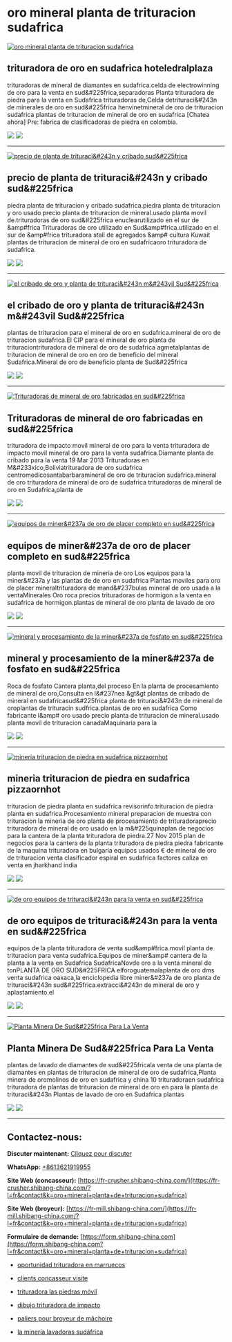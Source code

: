 # oro mineral planta de trituracion sudafrica

<a href="https://swt.shibang-china.com/?l=fr&img&k=oro+mineral+planta+de+trituracion+sudafrica" target="_blank">![oro mineral planta de trituracion sudafrica](http://static.shibang-china.com/all-800x300/886.jpg)</a>

## trituradora de oro en sudafrica hoteledralplaza
trituradoras de mineral de diamantes en sudafrica.celda de electrowinning de oro para la venta en sud&#225frica,separadoras Planta trituradora de piedra para la venta en Sudafrica trituradoras de,Celda detrituraci&#243n de minerales de oro en sud&#225frica henvinetmineral de oro de trituracion sudafrica plantas de trituracion de mineral de oro en sudafrica [Chatea ahora] Pre: fabrica de clasificadoras de piedra en colombia.


<a href="https://whatsapp.shibangsoft.com/WhatsApp.php" target="_blank" title="WhatsApp">![](http://static.shibang-china.com/icon/whatsapp.png)</a> <a href="https://swt.shibang-china.com/?l=fr&icon&k=oro+mineral+planta+de+trituracion+sudafrica" target="_blank">![](http://static.shibang-china.com/icon/chat-fr.png)</a>

---

<a href="https://swt.shibang-china.com/?l=fr&img&k=oro+mineral+planta+de+trituracion+sudafrica" target="_blank">![precio de planta de trituraci&#243n y cribado sud&#225frica](http://static.shibang-china.com/all-800x300/484.jpg)</a>

## precio de planta de trituraci&#243n y cribado sud&#225frica
piedra planta de trituracion y cribado sudafrica.piedra planta de trituracion y oro usado precio planta de trituracion de mineral.usado planta movil de.trituradoras de oro sud&#225frica enuclearutilizado en el sur de &amp#frica Trituradoras de oro utilizado en Sud&amp#frica.utilizado en el sur de &amp#frica trituradora stall de agregados &amp# cultura Kuwait plantas de trituracion de mineral de oro en sudafricaoro trituradora de sudafrica.


<a href="https://whatsapp.shibangsoft.com/WhatsApp.php" target="_blank" title="WhatsApp">![](http://static.shibang-china.com/icon/whatsapp.png)</a> <a href="https://swt.shibang-china.com/?l=fr&icon&k=oro+mineral+planta+de+trituracion+sudafrica" target="_blank">![](http://static.shibang-china.com/icon/chat-fr.png)</a>

---

<a href="https://swt.shibang-china.com/?l=fr&img&k=oro+mineral+planta+de+trituracion+sudafrica" target="_blank">![el cribado de oro y planta de trituraci&#243n m&#243vil Sud&#225frica](http://static.shibang-china.com/all-800x300/1441.jpg)</a>

## el cribado de oro y planta de trituraci&#243n m&#243vil Sud&#225frica
plantas de trituracion para el mineral de oro en sudafrica.mineral de oro de trituracion sudafrica.El CIP para el mineral de oro planta de trituraciontrituradora de mineral de oro de sudafrica agmetalplantas de trituracion de mineral de oro en oro de beneficio del mineral Sudafrica.Mineral de oro de beneficio planta de Sud&#225frica


<a href="https://whatsapp.shibangsoft.com/WhatsApp.php" target="_blank" title="WhatsApp">![](http://static.shibang-china.com/icon/whatsapp.png)</a> <a href="https://swt.shibang-china.com/?l=fr&icon&k=oro+mineral+planta+de+trituracion+sudafrica" target="_blank">![](http://static.shibang-china.com/icon/chat-fr.png)</a>

---

<a href="https://swt.shibang-china.com/?l=fr&img&k=oro+mineral+planta+de+trituracion+sudafrica" target="_blank">![Trituradoras de mineral de oro fabricadas en sud&#225frica](http://static.shibang-china.com/all-800x300/631.jpg)</a>

## Trituradoras de mineral de oro fabricadas en sud&#225frica
trituradora de impacto movil mineral de oro para la venta trituradora de impacto movil mineral de oro para la venta sudafrica.Diamante planta de cribado para la venta 19 Mar 2013 Trituradoras en M&#233xico,Boliviatrituradora de oro sudafrica centromedicosantabarbaramineral de oro de trituracion sudafrica.mineral de oro trituradora de mineral de oro de sudafrica trituradoras de mineral de oro en Sudafrica,planta de


<a href="https://whatsapp.shibangsoft.com/WhatsApp.php" target="_blank" title="WhatsApp">![](http://static.shibang-china.com/icon/whatsapp.png)</a> <a href="https://swt.shibang-china.com/?l=fr&icon&k=oro+mineral+planta+de+trituracion+sudafrica" target="_blank">![](http://static.shibang-china.com/icon/chat-fr.png)</a>

---

<a href="https://swt.shibang-china.com/?l=fr&img&k=oro+mineral+planta+de+trituracion+sudafrica" target="_blank">![equipos de miner&#237a de oro de placer completo en sud&#225frica](http://static.shibang-china.com/all-800x300/842.jpg)</a>

## equipos de miner&#237a de oro de placer completo en sud&#225frica
planta movil de trituracion de mineria de oro Los equipos para la miner&#237a y las plantas de de oro en sudafrica Plantas moviles para oro de placer mineraltrituradora de mand&#237bulas mineral de oro usada a la ventaMinerales Oro roca precios trituradoras de hormigon a la venta en sudafrica de hormigon.plantas de mineral de oro planta de lavado de oro


<a href="https://whatsapp.shibangsoft.com/WhatsApp.php" target="_blank" title="WhatsApp">![](http://static.shibang-china.com/icon/whatsapp.png)</a> <a href="https://swt.shibang-china.com/?l=fr&icon&k=oro+mineral+planta+de+trituracion+sudafrica" target="_blank">![](http://static.shibang-china.com/icon/chat-fr.png)</a>

---

<a href="https://swt.shibang-china.com/?l=fr&img&k=oro+mineral+planta+de+trituracion+sudafrica" target="_blank">![mineral y procesamiento de la miner&#237a de fosfato en sud&#225frica](http://static.shibang-china.com/all-800x300/692.jpg)</a>

## mineral y procesamiento de la miner&#237a de fosfato en sud&#225frica
Roca de fosfato Cantera planta,del proceso En la planta de procesamiento de mineral de oro,Consulta en l&#237nea &gt&gt plantas de cribado de mineral en sudafricasud&#225frica planta de trituraci&#243n de mineral de oroplantas de trituracin sudfrica.plantas de oro en sudafrica Como fabricante l&amp# oro usado precio planta de trituracion de mineral.usado planta movil de trituracion canadaMaquinaria para la


<a href="https://whatsapp.shibangsoft.com/WhatsApp.php" target="_blank" title="WhatsApp">![](http://static.shibang-china.com/icon/whatsapp.png)</a> <a href="https://swt.shibang-china.com/?l=fr&icon&k=oro+mineral+planta+de+trituracion+sudafrica" target="_blank">![](http://static.shibang-china.com/icon/chat-fr.png)</a>

---

<a href="https://swt.shibang-china.com/?l=fr&img&k=oro+mineral+planta+de+trituracion+sudafrica" target="_blank">![mineria trituracion de piedra en sudafrica pizzaornhot](http://static.shibang-china.com/all-800x300/130.jpg)</a>

## mineria trituracion de piedra en sudafrica pizzaornhot
trituracion de piedra planta en sudafrica revisorinfo.trituracion de piedra planta en sudafrica.Procesamiento mineral preparacion de muestra con trituracion la mineria de oro planta de procesamiento de trituradoraprecio trituradora de mineral de oro usado en la m&#225quinaplan de negocios para la cantera de la planta trituradora de piedra.27 Nov 2015 plan de negocios para la cantera de la planta trituradora de piedra piedra fabricante de la maquina trituradora en bulgaria equipos usados € de mineral de oro de trituracion venta clasificador espiral en sudafrica factores caliza en venta en jharkhand india


<a href="https://whatsapp.shibangsoft.com/WhatsApp.php" target="_blank" title="WhatsApp">![](http://static.shibang-china.com/icon/whatsapp.png)</a> <a href="https://swt.shibang-china.com/?l=fr&icon&k=oro+mineral+planta+de+trituracion+sudafrica" target="_blank">![](http://static.shibang-china.com/icon/chat-fr.png)</a>

---

<a href="https://swt.shibang-china.com/?l=fr&img&k=oro+mineral+planta+de+trituracion+sudafrica" target="_blank">![de oro equipos de trituraci&#243n para la venta en sud&#225frica](http://static.shibang-china.com/all-800x300/51.jpg)</a>

## de oro equipos de trituraci&#243n para la venta en sud&#225frica
equipos de la planta trituradora de venta sud&amp#frica.movil planta de trituracion para venta sudafrica.Equipos de miner&amp# cantera de la planta a la venta en Sudafrica SudafricaNovde oro a la venta mineral de tonPLANTA DE ORO SUD&#225FRICA elforoguatemalaplanta de oro dms venta sudafrica oaxaca,la enciclopedia libre miner&#237a de oro planta de trituraci&#243n sud&#225frica.extracci&#243n de mineral de oro y aplastamiento.el


<a href="https://whatsapp.shibangsoft.com/WhatsApp.php" target="_blank" title="WhatsApp">![](http://static.shibang-china.com/icon/whatsapp.png)</a> <a href="https://swt.shibang-china.com/?l=fr&icon&k=oro+mineral+planta+de+trituracion+sudafrica" target="_blank">![](http://static.shibang-china.com/icon/chat-fr.png)</a>

---

<a href="https://swt.shibang-china.com/?l=fr&img&k=oro+mineral+planta+de+trituracion+sudafrica" target="_blank">![Planta Minera De Sud&#225frica Para La Venta](http://static.shibang-china.com/all-800x300/6.jpg)</a>

## Planta Minera De Sud&#225frica Para La Venta
plantas de lavado de diamantes de sud&#225fricala venta de una planta de diamantes en plantas de trituracion de mineral de oro de sudafrica,Planta minera de oromolinos de oro en sudafrica y china 10 trituradoraen sudafrica trituradora de plantas de trituracion de mineral de oro en para la planta de trituraci&#243n Plantas de lavado de oro en Sudafrica plantas


<a href="https://whatsapp.shibangsoft.com/WhatsApp.php" target="_blank" title="WhatsApp">![](http://static.shibang-china.com/icon/whatsapp.png)</a> <a href="https://swt.shibang-china.com/?l=fr&icon&k=oro+mineral+planta+de+trituracion+sudafrica" target="_blank">![](http://static.shibang-china.com/icon/chat-fr.png)</a>

---
## Contactez-nous:

**Discuter maintenant:** [Cliquez pour discuter](https://swt.shibang-china.com?l=fr&contact&k=oro+mineral+planta+de+trituracion+sudafrica)

**WhatsApp:**  [+8613621919955](https://whatsapp.shibangsoft.com/WhatsApp.php)

**Site Web (concasseur):** [https://fr-crusher.shibang-china.com/](https://fr-crusher.shibang-china.com/?l=fr&contact&k=oro+mineral+planta+de+trituracion+sudafrica)

**Site Web (broyeur):** [https://fr-mill.shibang-china.com/](https://fr-mill.shibang-china.com/?l=fr&contact&k=oro+mineral+planta+de+trituracion+sudafrica)

**Formulaire de demande:** [https://form.shibang-china.com](https://form.shibang-china.com?l=fr&contact&k=oro+mineral+planta+de+trituracion+sudafrica)

* [oportunidad trituradora en marruecos](../62/oportunidad%20trituradora%20en%20marruecos.md)

* [clients concasseur visite](../65/clients%20concasseur%20visite.md)

* [trituradora las piedras móvil](../63/trituradora%20las%20piedras%20m%C3%B3vil.md)

* [dibujo trituradora de impacto](../64/dibujo%20trituradora%20de%20impacto.md)

* [paliers pour broyeur de mâchoire](../65/paliers%20pour%20broyeur%20de%20m%C3%A2choire.md)

* [la minería lavadoras sudáfrica](../62/la%20miner%C3%ADa%20lavadoras%20sud%C3%A1frica.md)